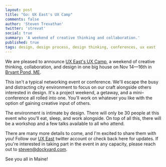 ```yaml
---
layout: post
title: "Go: UX East's UX Camp"
comments: false
author: 'Steven Trevathan'
twitter: 'strevat'
social: true
summary: 'A weekend of creative thinking and collaboration.'
published: true
tags: design, design process, design thinking, conferences, ux east
---
```


We are pleased to announce [UX East's UX Camp](http://uxeast.org/), a weekend of creative thinking, collaboration, and design in one big house on Nov 14—16th in [Bryant Pond, ME](https://goo.gl/maps/JPqdT).

This isn't a typical networking event or conference. We'll escape the busy and distracting city environment to focus on our craft alongside others interested in design. It's a project weekend, a getaway, and a mini–conference all rolled into one. You'll work on whatever you like with the option of gaining creative input of others.

The environment is intimate by design. There will only be 30 people at this event who you'll eat, sleep, and work alongside. On top of all this, there will be a workshop and a few talks available to all who attend.

There are many more details to come, and I'm excited to share them with you! Follow our [UX East](https://twitter.com/ux_east) twitter account or check back here for updates. If you're interested in taking part in the event in any capacity, please reach out to [steven@dockyard.com](mailTo:steven@dockyard.com).

See you all in Maine!
